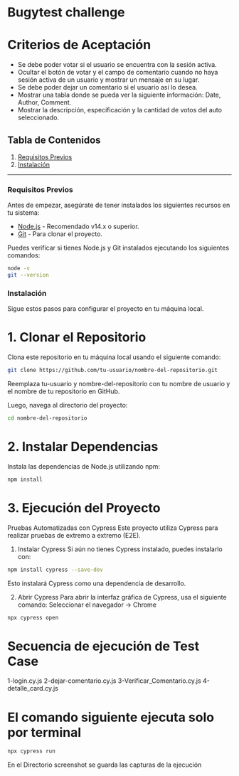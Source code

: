 # Bugytest challenge 

# Criterios de Aceptación
- Se debe poder votar si el usuario se encuentra con la sesión activa. 
- Ocultar el botón de votar y el campo de comentario cuando no haya sesión activa de un usuario y mostrar un mensaje en su lugar.
- Se debe poder dejar un comentario si el usuario así lo desea.
- Mostrar una tabla donde se pueda ver la siguiente información: Date, Author, Comment.
- Mostrar la descripción, especificación y la cantidad de votos del auto seleccionado.

## Tabla de Contenidos

1. [Requisitos Previos](#requisitos-previos)
2. [Instalación](#instalación)


---

### Requisitos Previos

Antes de empezar, asegúrate de tener instalados los siguientes recursos en tu sistema:

- [Node.js](https://nodejs.org/) - Recomendado v14.x o superior.
- [Git](https://github.com/Renattab96/Automatizacion-bugytest.git) - Para clonar el proyecto.

Puedes verificar si tienes Node.js y Git instalados ejecutando los siguientes comandos:

```bash
node -v
git --version

```

### Instalación
Sigue estos pasos para configurar el proyecto en tu máquina local.

# 1. Clonar el Repositorio
Clona este repositorio en tu máquina local usando el siguiente comando:

```bash
git clone https://github.com/tu-usuario/nombre-del-repositorio.git
```
Reemplaza tu-usuario y nombre-del-repositorio con tu nombre de usuario y el nombre de tu repositorio en GitHub.

Luego, navega al directorio del proyecto:

```bash
cd nombre-del-repositorio
```

# 2. Instalar Dependencias
Instala las dependencias de Node.js utilizando npm:

```bash
npm install
```

# 3. Ejecución del Proyecto
Pruebas Automatizadas con Cypress
Este proyecto utiliza Cypress para realizar pruebas de extremo a extremo (E2E).

1. Instalar Cypress
Si aún no tienes Cypress instalado, puedes instalarlo con:


```bash
npm install cypress --save-dev
```
Esto instalará Cypress como una dependencia de desarrollo.

2. Abrir Cypress
Para abrir la interfaz gráfica de Cypress, usa el siguiente comando:
Seleccionar el navegador -> Chrome 

```bash
npx cypress open

```
# Secuencia de ejecución de Test Case

1-login.cy.js
2-dejar-comentario.cy.js
3-Verificar_Comentario.cy.js
4-detalle_card.cy.js

# El comando siguiente ejecuta solo por terminal 
```bash
npx cypress run
```

En el Directorio screenshot se guarda las capturas de la ejecución 